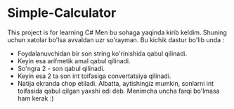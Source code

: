 # Simple-Calculator
This project is for learning C#
Men bu sohaga yaqinda kirib keldim. Shuning uchun xatolar bo'lsa avvaldan uzr so'rayman.
Bu kichik dastur bo'lib unda : 
* Foydalanuvchidan bir son string ko'rinishida qabul qilinadi.
* Keyin esa arifmetik amal qabul qilinadi.
* So'ngra 2 - son qabul qilinadi.
* Keyin esa 2 ta son int toifasiga convertatsiya qilinadi.
* Natija ekranda chop etiladi.
Albatta, aytishingiz mumkin, sonlarni int toifasida qabul qilgan yaxshi edi deb. Menimcha uncha farqi bo'lmasa ham kerak :)
